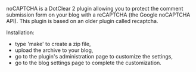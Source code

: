noCAPTCHA is a DotClear 2 plugin allowing you to protect the comment
submission form on your blog with a reCAPTCHA (the Google noCAPTCHA API). This
plugin is based on an older plugin called recaptcha.

Installation:
  - type 'make' to create a zip file,
  - upload the archive to your blog,
  - go to the plugin's administration page to customize the settings,
  - go to the blog settings page to complete the customization.
